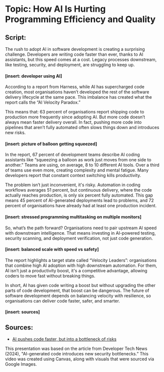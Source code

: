 # Topic: How AI Is Hurting Programming Efficiency and Quality


## Script:

The rush to adopt AI in software development is creating a surprising challenge. Developers are writing code faster than ever, thanks to AI assistants, but this speed comes at a cost. Legacy processes downstream, like testing, security, and deployment, are struggling to keep up.
#### [insert: developer using AI]
According to a report from Harness, while AI has supercharged code creation, most organisations haven’t developed the rest of the software delivery lifecycle at the same pace. This imbalance has created what the report calls the “AI Velocity Paradox.”


This means that: 63 percent of organisations report shipping code to production more frequently since adopting AI. But more code doesn’t always mean faster delivery overall. In fact, pushing more code into pipelines that aren’t fully automated often slows things down and introduces new risks.
#### [insert: picture of balloon getting squeezed]
In the report, 67 percent of development teams describe AI coding assistants like “squeezing a balloon as work just moves from one side to another.” Teams are using, on average, 8 to 10 different AI tools. Over a third of teams use even more, creating complexity and mental fatigue. Many developers report that constant context switching kills productivity.


The problem isn’t just inconvenient, it's risky. Automation in coding workflows averages 51 percent, but continuous delivery, where the code actually reaches production, is only six percent fully automated. This gap means 45 percent of AI-generated deployments lead to problems, and 72 percent of organisations have already had at least one production incident.
#### [insert: stressed programming multitasking on multiple monitors]


So, what’s the path forward? Organisations need to pair upstream AI speed with downstream intelligence. That means investing in AI-powered testing, security scanning, and deployment verification, not just code generation.
#### [insert: balanced scale with speed vs safety]
The report highlights a target state called “Velocity Leaders”: organisations that combine high AI adoption with high downstream automation. For them, AI isn’t just a productivity boost, it's a competitive advantage, allowing coders to move fast without breaking things.


In short, AI has given code writing a boost but without upgrading the other parts of code development, that boost can be dangerous. The future of software development depends on balancing velocity with resilience, so organisations can deliver code faster, safer, and smarter.
#### [insert: sources]


## Sources: 
- [AI pushes code faster, but into a bottleneck of risks](https://www.developer-tech.com/news/ai-pushes-code-faster-but-into-a-bottleneck-of-risks/)

This presentation was based on the article from Developer Tech News (2024), "AI-generated code introduces new security bottlenecks.”
This video was created using Canvas, along with visuals that were sourced via Google Images.
